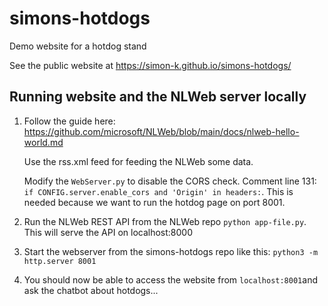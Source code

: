 # simons-hotdogs
Demo website for a hotdog stand

See the public website at https://simon-k.github.io/simons-hotdogs/


## Running website and the NLWeb server locally

1. Follow the guide here: https://github.com/microsoft/NLWeb/blob/main/docs/nlweb-hello-world.md

    Use the rss.xml feed for feeding the NLWeb some data.

    Modify the `WebServer.py` to disable the CORS check. Comment line 131: `if CONFIG.server.enable_cors and 'Origin' in headers:`. This is needed because we want to run the hotdog page on port 8001.

2. Run the NLWeb REST API from the NLWeb repo `python app-file.py`. This will serve the API on localhost:8000

3. Start the webserver from the simons-hotdogs repo like this: `python3 -m http.server 8001`

4. You should now be able to access the website from `localhost:8001`and ask the chatbot about hotdogs...
